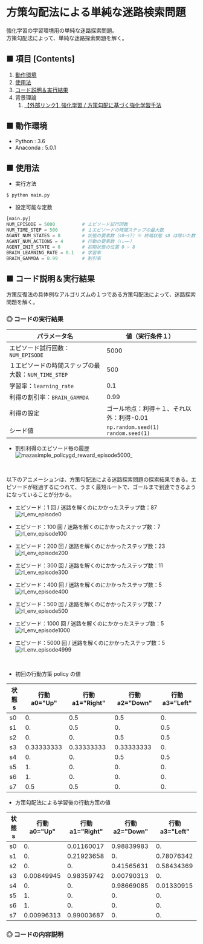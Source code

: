 # 方策勾配法による単純な迷路検索問題
強化学習の学習環境用の単純な迷路探索問題。<br>
方策勾配法によって、単純な迷路探索問題を解く。<br>

<!--
単純な迷路探索問題を、Unity ML-Agents のフレームワーク（`Academy`,`Brain`,`Agent`クラス など）を参考にして実装しています。<br>
分かりやすいように `main.py` ファイル毎に１つの完結した実行コードにしています。<br>
-->

## ■ 項目 [Contents]
1. [動作環境](#動作環境)
1. [使用法](#使用法)
1. [コード説明＆実行結果](#コード説明＆実行結果)
1. 背景理論
    1. [【外部リンク】強化学習 / 方策勾配に基づく強化学習手法](http://yagami12.hatenablog.com/entry/2019/02/22/210608#%E6%96%B9%E7%AD%96%E5%8B%BE%E9%85%8D%E3%81%AB%E5%9F%BA%E3%81%A5%E3%81%8F%E5%BC%B7%E5%8C%96%E5%AD%A6%E7%BF%92%E6%89%8B%E6%B3%95)

## ■ 動作環境

- Python : 3.6
- Anaconda : 5.0.1

## ■ 使用法

- 実行方法
```
$ python main.py
```

- 設定可能な定数
```python
[main.py]
NUM_EPISODE = 5000          # エピソード試行回数
NUM_TIME_STEP = 500         # １エピソードの時間ステップの最大数
AGANT_NUM_STATES = 8        # 状態の要素数（s0~s7）※ 終端状態 s8 は除いた数
AGANT_NUM_ACTIONS = 4       # 行動の要素数（↑↓→←）
AGENT_INIT_STATE = 0        # 初期状態の位置 0 ~ 8
BRAIN_LEARNING_RATE = 0.1   # 学習率
BRAIN_GAMMDA = 0.99         # 割引率
```

<a id="コード説明＆実行結果"></a>

## ■ コード説明＆実行結果
方策反復法の具体例なアルゴリズムの１つである方策勾配法によって、迷路探索問題を解く。<br>

### ◎ コードの実行結果

|パラメータ名|値（実行条件１）|
|---|---|
|エピソード試行回数：`NUM_EPISODE`|5000|
|１エピソードの時間ステップの最大数：`NUM_TIME_STEP`|500|
|学習率：`learning_rate`|0.1|
|利得の割引率：`BRAIN_GAMMDA`|0.99|
|利得の設定|ゴール地点：利得＋１、それ以外：利得-0.01|
|シード値|`np.random.seed(1)`<br>`random.seed(1)`|←|

- 割引利得のエピソード毎の履歴<br>
![mazasimple_policygd_reward_episode5000_](https://user-images.githubusercontent.com/25688193/53063294-f354af00-3506-11e9-9ce2-233a7f3d7c27.png)<br>

<br>

以下のアニメーションは、方策勾配法による迷路探索問題の探索結果である。エピソードが経過するにつれて、うまく最短ルートで、ゴールまで到達できるようになっていることが分かる。<br>

- エピソード：1 回 / 迷路を解くのにかかったステップ数：87<br>
![rl_env_episode0](https://user-images.githubusercontent.com/25688193/53062983-f00cf380-3505-11e9-9352-6592f4ca39ec.gif)<br>

- エピソード：100 回 / 迷路を解くのにかかったステップ数：7<br>
![rl_env_episode100](https://user-images.githubusercontent.com/25688193/53063084-4712c880-3506-11e9-98e6-35e106b2c1c8.gif)<br>

- エピソード：200 回 / 迷路を解くのにかかったステップ数：23<br>
![rl_env_episode200](https://user-images.githubusercontent.com/25688193/53063085-47ab5f00-3506-11e9-8bd4-505738df0478.gif)<br>

- エピソード：300 回 / 迷路を解くのにかかったステップ数：11<br>
![rl_env_episode300](https://user-images.githubusercontent.com/25688193/53063090-4bd77c80-3506-11e9-9db5-4c2f04ab5cbc.gif)<br>

- エピソード：400 回 / 迷路を解くのにかかったステップ数：5<br>
![rl_env_episode400](https://user-images.githubusercontent.com/25688193/53063096-50039a00-3506-11e9-9b09-c2c1b5b6c348.gif)<br>

- エピソード：500 回 / 迷路を解くのにかかったステップ数：7<br>
![rl_env_episode500](https://user-images.githubusercontent.com/25688193/53063098-5134c700-3506-11e9-8088-a1893645c709.gif)<br>

- エピソード：1000 回 / 迷路を解くのにかかったステップ数：5<br>
![rl_env_episode1000](https://user-images.githubusercontent.com/25688193/53063145-7c1f1b00-3506-11e9-8edb-fd6fe654ac12.gif)<br>

- エピソード：5000 回 / 迷路を解くのにかかったステップ数：5<br>
![rl_env_episode4999](https://user-images.githubusercontent.com/25688193/53063317-05cee880-3507-11e9-931e-8d4ced302785.gif)<br>

<br>

- 初回の行動方策 policy の値

|状態 s|行動 a0="Up"|行動 a1="Right"|行動 a2="Down"|行動 a3="Left"|
|---|---|---|---|---|
|s0|0.|0.5|0.5|0.|
|s1|0.|0.5|0.|0.5|
|s2|0.|0.|0.5|0.5|
|s3|0.33333333|0.33333333|0.33333333|0.|
|s4|0.|0.|0.5|0.5|
|s5|1.|0.|0.|0.|
|s6|1.|0.|0.|0.|
|s7|0.5|0.5|0.|0.|

- 方策勾配法による学習後の行動方策の値

|状態 s|行動 a0="Up"|行動 a1="Right"|行動 a2="Down"|行動 a3="Left"|
|---|---|---|---|---|
|s0|0.|0.01160017|0.98839983|0.|
|s1|0.|0.21923658|0.|0.78076342|
|s2|0.|0.|0.41565631|0.58434369|
|s3|0.00849945|0.98359742|0.00790313|0.|
|s4|0.|0.|0.98669085|0.01330915|
|s5|1.|0.|0.|0.|
|s6|1.|0.|0.|0.|
|s7|0.00996313|0.99003687|0.|0.|


### ◎ コードの内容説明
<!--
本コードの大まかな流れは、以下のようになる。<br>

### 1. エージェントの行動方策 `_policy` のためのパラメーター `_brain_parameters` を初期化する。
- この初期化処理は、`MazePolicyGradientBrain` クラスのコンストラクタとそのコンストラクタ内でコールされる `MazePolicyGradientBrain.init__brain_parameters()` メソッドにて行う。<br>
- パラメーター `_brain_parameters` の値は、行を状態 {s0,s1,s2,s3,s4,s5,s6,s7} 、列を行動 {"Up","Right","Down","Left"} とする表形式表現で実装する。（※行動方策を表形式で実装するために、これに対応するパラメーターも表形式で実装する。）<br>
- 進行方向に壁があって進めない様子を表現するために、壁で進めない方向には `np.nan` で初期化する。<br>
- 尚、状態 s8 は、ゴール状態で行動方策がないため、これに対応するパラメーターも定義しないようにする。<br>

```python
[MazePolicyGradientBrain.py]
class MazePolicyGradientBrain
    ...
    def __init__( self ):
        ...
        self._brain_parameters = self.init__brain_parameters()
        ...
        return

    def init__brain_parameters( self ):
        """
        方策パラメータを初期化
        """
        # 表形式（行：状態 s、列：行動 a）
        brain_parameters = np.array(
            [   # a0="Up", a1="Right", a3="Down", a4="Left"
                [ np.nan, 1,        1,         np.nan ], # s0
                [ np.nan, 1,        np.nan,    1 ],      # s1
                [ np.nan, np.nan,   1,         1 ],      # s2
                [ 1,      1,        1,         np.nan ], # s3
                [ np.nan, np.nan,   1,         1 ],      # s4
                [ 1,      np.nan,   np.nan,    np.nan ], # s5
                [ 1,      np.nan,   np.nan,    np.nan ], # s6
                [ 1,      1,        np.nan,    np.nan ], # s7
            ]
        )
        return brain_parameters
```

### 2. softmax 関数に従って、パラメーター `_brain_parameters` から行動方策 `_policy` を求める。
- この処理の初回処理（＝初回の行動方策の算出）は、`MazePolicyGradientBrain` クラスのコンストラクタからコールされる `convert_into_policy_from_brain_parameters()` メソッドにて行う。<br>
- それ以降のエピソードでの処理は、`MazePolicyGradientBrain` クラスの `decision_policy()` メソッドからコールされる `convert_into_policy_from_brain_parameters()` メソッドにて行う。<br>

```python
[MazePolicyGradientBrain.py]
class MazePolicyGradientBrain
    ...
    def __init__( self ):
        ...
        self._brain_parameters = self.init__brain_parameters()
        self._policy = self.convert_into_policy_from_brain_parameters( self._brain_parameters )
        return
    
    def convert_into_policy_from_brain_parameters( self, brain_parameters ):
        """
        方策パラメータから、行動方針 [policy] を決定する
        ・softmax 関数で確率を計算
        """
        beta = 1.0
        [m, n] = brain_parameters.shape
        policy = np.zeros( shape = (m,n) )

        theta = brain_parameters
        exp_theta = np.exp( beta * theta )

        for i in range(0, m):
            # 割合の計算
            policy[i, :] = exp_theta[i, :] / np.nansum( exp_theta[i, :] )

        # NAN 値は 0 に変換
        policy = np.nan_to_num( policy )

        return policy

    def decision_policy( self ):
        """
        行動方針を決定する
        """
        ...

        # 行動の方策のためのパラメーターを元に、行動方策を決定する。
        self._policy = self.convert_into_policy_from_brain_parameters( self._brain_parameters )

        return self._policy
```

- ここで、初期化後の行動方策 `_policy` の値は、以下のような値になる。<br>
    ```python
    _policy : 
    [[ 0.          0.5         0.5         0.        ]
    [ 0.          0.5         0.          0.5       ]
    [ 0.          0.          0.5         0.5       ]
    [ 0.33333333  0.33333333  0.33333333  0.        ]
    [ 0.          0.          0.5         0.5       ]
    [ 1.          0.          0.          0.        ]
    [ 1.          0.          0.          0.        ]
    [ 0.5         0.5         0.          0.        ]]
    ```


### 3. 以下の 3.1 ~ 3.2 の処理を、エピソード `episode` 毎に繰り返す。

#### 3-1. エージェントをゴールまで移動させる。
- この処理は、`Academy` クラスからコールバックされる `MazeAgent` クラスのコールバック関数 `agent_action()` にて行う。
- まず、`agent_reset()` メソッドをコールし、エージェントの状態を初期位置にリセットする。
- エージェントの次行動 `next_action` は、確率で表現される行動方策 `policy` を元に、`np.random.choice()` メソッドで決定する。
- 迷路の各格子の位置を 0 ~ 8 の番号で管理しているので、これに従って、行動 {"Up","Right","Down","Left"} による次状態 `_state` =0 ~ 8 を指定する。<br>
    - 例えば、上に移動するときは次状態 `_state` の数字が3小さくなるなど。
- この際、エージェントの状態の履歴 `_states_history` と行動の履歴 `_action_history` を保管しておく。（後述の方策勾配法に基づく行動方策のためのパラメーターの更新処理で利用するため）
- while ループで、エージェントがゴールに辿り着くまで、これらのエージェントの移動処理を繰り返す。

```python
[Academy.py]
class Academy( object ):
    ...
    def academy_step( self ):
        """
        エピソードを１ステップ間隔実行する。
        """
        for episode in range( 0,self._max_episode ):
            for agent in self._agents:
                agent.agent_step( episode )
                agent.agent_action( episode )

                # 全ての Agent が完了時に break するように要修正
                if ( agent.IsDone() == True ):
                    break
                
            if ( agent.IsDone() == True ):
                break

        # Academy と全 Agents のエピソードを完了
        self._done = True
        for agent in self._agents:
            agent.agent_on_done()

        return
```

```python
[MazeAgent.py]
class MazeAgent
    ...
    def agent_action( self, episode ) :
        """
        各エピソードでのエージェントのアクションを記述
        ・Academy からコールされるコールバック関数

        [Args]
            episode : 現在のエピソード数
        """
        ...
        print( "現在のエピソード数：", episode )

        policy = self._brain.get_policy()

        #------------------------------------------------------------
        # 行動方策に基づき、エージェントを迷路のゴールまで移動させる。
        #------------------------------------------------------------
        # エージェントの状態を再初期化して、開始位置に設定する。
        self.agent_reset()

        # Goal にたどり着くまでループ
        while(1):
            # Brain のロジックに従ったエージェント次の行動
            next_action = self._brain.next_action( state = self._state )
            
            # エージェントの移動
            if next_action == "Up":
                self._state = self._state - 3  # 上に移動するときは状態の数字が3小さくなる
                action = 0
            elif next_action == "Right":
                self._state = self._state + 1  # 右に移動するときは状態の数字が1大きくなる
                action = 1
            elif next_action == "Down":
                self._state = self._state + 3  # 下に移動するときは状態の数字が3大きくなる
                action = 2
            elif next_action == "Left":
                self._state = self._state - 1  # 左に移動するときは状態の数字が1小さくなる
                action = 3

            # 現在の状態の行動を設定
            self._action_history[-1] = action

            # 次の状態を追加
            self._states_history.append( self._state )
            self._action_history.append( np.nan )       # 次の状態での行動はまだ分からないので NaN 値を入れておく。

            # ゴールの指定
            if( self._state == 8 ):
                self.add_reword( 1.0 )  # ゴール地点なら、報酬
                break                       

        print( "迷路を解くのにかかったステップ数：" + str( len(self._states_history) ) )
        ...
```

#### 3.2. エージェントのゴールまでの履歴を元に、方策勾配法に従って、行動方策を更新する。

```python
[MazeAgent.py]
class MazeAgent
    ...
    def agent_action( self, episode ) :
        """
        各エピソードでのエージェントのアクションを記述
        ・Academy からコールされるコールバック関数

        [Args]
            episode : 現在のエピソード数
        """
        ...
        #------------------------------------------------------------
        # エージェントのゴールまでの履歴を元に、行動方策を更新
        #------------------------------------------------------------
        new_policy = self._brain.decision_policy()
        ...
```

### 4. 前回の行動方針との差分が十分小さければ、学習が完了したとみなし、エピソードを完了する。

```python
[MazeAgent.py]
class MazeAgent
    ...
    def agent_action( self, episode ) :
        """
        各エピソードでのエージェントのアクションを記述
        ・Academy からコールされるコールバック関数

        [Args]
            episode : 現在のエピソード数
        """
        done = False            # エピソードの完了フラグ
        stop_epsilon = 0.001    # エピソードの完了のための行動方策の差分値
        ...
        #------------------------------------------------------------
        # エピソードの完了判定処理
        #------------------------------------------------------------
        # 前回の行動方針との差分が十分小さくなれば学習を終了する。
        delta_policy = np.sum( np.abs( new_policy - policy ) )
        print( "前回の行動方針との差分：", delta_policy )

        if( delta_policy < stop_epsilon ):
            done = True

        return
```
-->